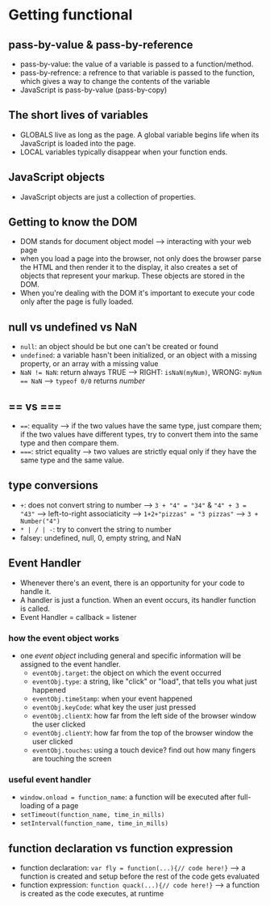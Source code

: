 # Getting functional

## pass-by-value & pass-by-reference

- pass-by-value: the value of a variable is passed to a function/method.
- pass-by-refrence: a refrence to that variable is passed to the function, which gives a way to change the contents of the variable
- JavaScript is pass-by-value (pass-by-copy)

## The short lives of variables

- GLOBALS live as long as the page. A global variable begins life when its JavaScript is loaded into the page.
- LOCAL variables typically disappear when your function ends.

## JavaScript objects

- JavaScript objects are just a collection of properties.

## Getting to know the DOM

- DOM stands for document object model --> interacting with your web page
- when you load a page into the browser, not only does the browser parse the HTML and then render it to the display, it also creates a set of objects that represent your markup. These objects are stored in the DOM.
- When you're dealing with the DOM it's important to execute your code only after the page is fully loaded.

## null vs undefined vs NaN

- `null`: an object should be but one can't be created or found
- `undefined`: a variable hasn't been initialized, or an object with a missing property, or an array with a missing value
- `NaN != NaN`: return always TRUE --> RIGHT: `isNaN(myNum)`, WRONG: `myNum == NaN` --> `typeof 0/0` returns _number_

## == vs ===

- `==`: equality --> if the two values have the same type, just compare them; if the two values have different types, try to convert them into the same type and then compare them.
- `===`: strict equality --> two values are strictly equal only if they have the same type and the same value.

## type conversions

- `+`: does not convert string to number --> `3 + "4" = "34"` & `"4" + 3 = "43"` --> left-to-right associaticity --> `1+2+"pizzas" = "3 pizzas"` --> `3 + Number("4")`
- `* | / | -`: try to convert the string to number
- falsey: undefined, null, 0, empty string, and NaN

## Event Handler

- Whenever there's an event, there is an opportunity for your code to handle it.
- A handler is just a function. When an event occurs, its handler function is called.
- Event Handler = callback = listener

### how the event object works

- one _event object_ including general and specific information will be assigned to the event handler.
  - `eventObj.target`: the object on which the event occurred
  - `eventObj.type`: a string, like "click" or "load", that tells you what just happened
  - `eventObj.timeStamp`: when your event happened
  - `eventObj.keyCode`: what key the user just pressed
  - `eventObj.clientX`: how far from the left side of the browser window the user clicked
  - `eventObj.clientY`: how far from the top of the browser window the user clicked
  - `eventObj.touches`: using a touch device? find out how many fingers are touching the screen

### useful event handler

- `window.onload = function_name`: a function will be executed after full-loading of a page
- `setTimeout(function_name, time_in_mills)`
- `setInterval(function_name, time_in_mills)`

## function declaration vs function expression

- function declaration: `var fly = function(...){// code here!}` --> a function is created and setup before the rest of the code gets evaluated
- function expression: `function quack(...){// code here!}` --> a function is created as the code executes, at runtime

